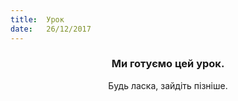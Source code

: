 ```yaml
---
title:  Урок
date:   26/12/2017
---
```


### <center>Ми готуємо цей урок.</center>
<center>Будь ласка, зайдіть пізніше.</center>